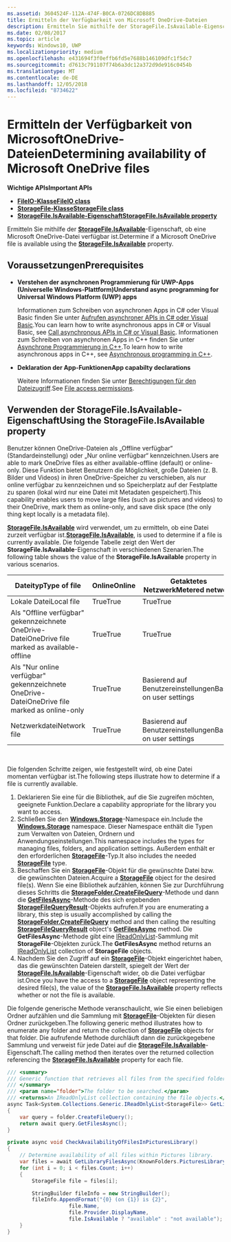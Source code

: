 ```yaml
---
ms.assetid: 3604524F-112A-474F-B0CA-0726DC8DB885
title: Ermitteln der Verfügbarkeit von Microsoft OneDrive-Dateien
description: Ermitteln Sie mithilfe der StorageFile.IsAvailable-Eigenschaft, ob eine Microsoft OneDrive-Datei verfügbar ist.
ms.date: 02/08/2017
ms.topic: article
keywords: Windows10, UWP
ms.localizationpriority: medium
ms.openlocfilehash: e431694f3f0effb6fd5e7688b146109dfc1f5dc7
ms.sourcegitcommit: d7613c791107f74b6a3dc12a372d9de916c0454b
ms.translationtype: MT
ms.contentlocale: de-DE
ms.lasthandoff: 12/05/2018
ms.locfileid: "8734622"
---
```

# <a name="determining-availability-of-microsoft-onedrive-files"></a><span data-ttu-id="500e2-104">Ermitteln der Verfügbarkeit von MicrosoftOneDrive-Dateien</span><span class="sxs-lookup"><span data-stu-id="500e2-104">Determining availability of Microsoft OneDrive files</span></span>


**<span data-ttu-id="500e2-105">Wichtige APIs</span><span class="sxs-lookup"><span data-stu-id="500e2-105">Important APIs</span></span>**

-   [**<span data-ttu-id="500e2-106">FileIO-Klasse</span><span class="sxs-lookup"><span data-stu-id="500e2-106">FileIO class</span></span>**](https://msdn.microsoft.com/library/windows/apps/Hh701440)
-   [**<span data-ttu-id="500e2-107">StorageFile-Klasse</span><span class="sxs-lookup"><span data-stu-id="500e2-107">StorageFile class</span></span>**](https://msdn.microsoft.com/library/windows/apps/BR227171)
-   [**<span data-ttu-id="500e2-108">StorageFile.IsAvailable-Eigenschaft</span><span class="sxs-lookup"><span data-stu-id="500e2-108">StorageFile.IsAvailable property</span></span>**](https://msdn.microsoft.com/library/windows/apps/windows.storage.storagefile.isavailable.aspx)

<span data-ttu-id="500e2-109">Ermitteln Sie mithilfe der [**StorageFile.IsAvailable**](https://msdn.microsoft.com/library/windows/apps/windows.storage.storagefile.isavailable.aspx)-Eigenschaft, ob eine Microsoft OneDrive-Datei verfügbar ist.</span><span class="sxs-lookup"><span data-stu-id="500e2-109">Determine if a Microsoft OneDrive file is available using the [**StorageFile.IsAvailable**](https://msdn.microsoft.com/library/windows/apps/windows.storage.storagefile.isavailable.aspx) property.</span></span>

## <a name="prerequisites"></a><span data-ttu-id="500e2-110">Voraussetzungen</span><span class="sxs-lookup"><span data-stu-id="500e2-110">Prerequisites</span></span>

-   **<span data-ttu-id="500e2-111">Verstehen der asynchronen Programmierung für UWP-Apps (Universelle Windows-Plattform)</span><span class="sxs-lookup"><span data-stu-id="500e2-111">Understand async programming for Universal Windows Platform (UWP) apps</span></span>**

    <span data-ttu-id="500e2-112">Informationen zum Schreiben von asynchronen Apps in C# oder Visual Basic finden Sie unter [Aufrufen asynchroner APIs in C# oder Visual Basic](https://msdn.microsoft.com/library/windows/apps/Mt187337).</span><span class="sxs-lookup"><span data-stu-id="500e2-112">You can learn how to write asynchronous apps in C# or Visual Basic, see [Call asynchronous APIs in C# or Visual Basic](https://msdn.microsoft.com/library/windows/apps/Mt187337).</span></span> <span data-ttu-id="500e2-113">Informationen zum Schreiben von asynchronen Apps in C++ finden Sie unter [Asynchrone Programmierung in C++](https://msdn.microsoft.com/library/windows/apps/Mt187334).</span><span class="sxs-lookup"><span data-stu-id="500e2-113">To learn how to write asynchronous apps in C++, see [Asynchronous programming in C++](https://msdn.microsoft.com/library/windows/apps/Mt187334).</span></span>

-   **<span data-ttu-id="500e2-114">Deklaration der App-Funktionen</span><span class="sxs-lookup"><span data-stu-id="500e2-114">App capabilty declarations</span></span>**

    <span data-ttu-id="500e2-115">Weitere Informationen finden Sie unter [Berechtigungen für den Dateizugriff](file-access-permissions.md).</span><span class="sxs-lookup"><span data-stu-id="500e2-115">See [File access permissions](file-access-permissions.md).</span></span>

## <a name="using-the-storagefileisavailable-property"></a><span data-ttu-id="500e2-116">Verwenden der StorageFile.IsAvailable-Eigenschaft</span><span class="sxs-lookup"><span data-stu-id="500e2-116">Using the StorageFile.IsAvailable property</span></span>

<span data-ttu-id="500e2-117">Benutzer können OneDrive-Dateien als „Offline verfügbar“ (Standardeinstellung) oder „Nur online verfügbar“ kennzeichnen.</span><span class="sxs-lookup"><span data-stu-id="500e2-117">Users are able to mark OneDrive files as either available-offline (default) or online-only.</span></span> <span data-ttu-id="500e2-118">Diese Funktion bietet Benutzern die Möglichkeit, große Dateien (z. B. Bilder und Videos) in ihren OneDrive-Speicher zu verschieben, als nur online verfügbar zu kennzeichnen und so Speicherplatz auf der Festplatte zu sparen (lokal wird nur eine Datei mit Metadaten gespeichert).</span><span class="sxs-lookup"><span data-stu-id="500e2-118">This capability enables users to move large files (such as pictures and videos) to their OneDrive, mark them as online-only, and save disk space (the only thing kept locally is a metadata file).</span></span>

<span data-ttu-id="500e2-119">[**StorageFile.IsAvailable**](https://msdn.microsoft.com/library/windows/apps/windows.storage.storagefile.isavailable.aspx) wird verwendet, um zu ermitteln, ob eine Datei zurzeit verfügbar ist.</span><span class="sxs-lookup"><span data-stu-id="500e2-119">[**StorageFile.IsAvailable**](https://msdn.microsoft.com/library/windows/apps/windows.storage.storagefile.isavailable.aspx), is used to determine if a file is currently available.</span></span> <span data-ttu-id="500e2-120">Die folgende Tabelle zeigt den Wert der **StorageFile.IsAvailable**-Eigenschaft in verschiedenen Szenarien.</span><span class="sxs-lookup"><span data-stu-id="500e2-120">The following table shows the value of the **StorageFile.IsAvailable** property in various scenarios.</span></span>

| <span data-ttu-id="500e2-121">Dateityp</span><span class="sxs-lookup"><span data-stu-id="500e2-121">Type of file</span></span>                              | <span data-ttu-id="500e2-122">Online</span><span class="sxs-lookup"><span data-stu-id="500e2-122">Online</span></span> | <span data-ttu-id="500e2-123">Getaktetes Netzwerk</span><span class="sxs-lookup"><span data-stu-id="500e2-123">Metered network</span></span>        | <span data-ttu-id="500e2-124">Offline</span><span class="sxs-lookup"><span data-stu-id="500e2-124">Offline</span></span> |
|-------------------------------------------|--------|------------------------|---------|
| <span data-ttu-id="500e2-125">Lokale Datei</span><span class="sxs-lookup"><span data-stu-id="500e2-125">Local file</span></span>                                | <span data-ttu-id="500e2-126">True</span><span class="sxs-lookup"><span data-stu-id="500e2-126">True</span></span>   | <span data-ttu-id="500e2-127">True</span><span class="sxs-lookup"><span data-stu-id="500e2-127">True</span></span>                   | <span data-ttu-id="500e2-128">True</span><span class="sxs-lookup"><span data-stu-id="500e2-128">True</span></span>    |
| <span data-ttu-id="500e2-129">Als "Offline verfügbar" gekennzeichnete OneDrive-Datei</span><span class="sxs-lookup"><span data-stu-id="500e2-129">OneDrive file marked as available-offline</span></span> | <span data-ttu-id="500e2-130">True</span><span class="sxs-lookup"><span data-stu-id="500e2-130">True</span></span>   | <span data-ttu-id="500e2-131">True</span><span class="sxs-lookup"><span data-stu-id="500e2-131">True</span></span>                   | <span data-ttu-id="500e2-132">True</span><span class="sxs-lookup"><span data-stu-id="500e2-132">True</span></span>    |
| <span data-ttu-id="500e2-133">Als "Nur online verfügbar" gekennzeichnete OneDrive-Datei</span><span class="sxs-lookup"><span data-stu-id="500e2-133">OneDrive file marked as online-only</span></span>       | <span data-ttu-id="500e2-134">True</span><span class="sxs-lookup"><span data-stu-id="500e2-134">True</span></span>   | <span data-ttu-id="500e2-135">Basierend auf Benutzereinstellungen</span><span class="sxs-lookup"><span data-stu-id="500e2-135">Based on user settings</span></span> | <span data-ttu-id="500e2-136">False</span><span class="sxs-lookup"><span data-stu-id="500e2-136">False</span></span>   |
| <span data-ttu-id="500e2-137">Netzwerkdatei</span><span class="sxs-lookup"><span data-stu-id="500e2-137">Network file</span></span>                              | <span data-ttu-id="500e2-138">True</span><span class="sxs-lookup"><span data-stu-id="500e2-138">True</span></span>   | <span data-ttu-id="500e2-139">Basierend auf Benutzereinstellungen</span><span class="sxs-lookup"><span data-stu-id="500e2-139">Based on user settings</span></span> | <span data-ttu-id="500e2-140">False</span><span class="sxs-lookup"><span data-stu-id="500e2-140">False</span></span>   |

 

<span data-ttu-id="500e2-141">Die folgenden Schritte zeigen, wie festgestellt wird, ob eine Datei momentan verfügbar ist.</span><span class="sxs-lookup"><span data-stu-id="500e2-141">The following steps illustrate how to determine if a file is currently available.</span></span>

1.  <span data-ttu-id="500e2-142">Deklarieren Sie eine für die Bibliothek, auf die Sie zugreifen möchten, geeignete Funktion.</span><span class="sxs-lookup"><span data-stu-id="500e2-142">Declare a capability appropriate for the library you want to access.</span></span>
2.  <span data-ttu-id="500e2-143">Schließen Sie den [**Windows.Storage**](https://msdn.microsoft.com/library/windows/apps/BR227346)-Namespace ein.</span><span class="sxs-lookup"><span data-stu-id="500e2-143">Include the [**Windows.Storage**](https://msdn.microsoft.com/library/windows/apps/BR227346) namespace.</span></span> <span data-ttu-id="500e2-144">Dieser Namespace enthält die Typen zum Verwalten von Dateien, Ordnern und Anwendungseinstellungen.</span><span class="sxs-lookup"><span data-stu-id="500e2-144">This namespace includes the types for managing files, folders, and application settings.</span></span> <span data-ttu-id="500e2-145">Außerdem enthält er den erforderlichen [**StorageFile**](https://msdn.microsoft.com/library/windows/apps/BR227171)-Typ.</span><span class="sxs-lookup"><span data-stu-id="500e2-145">It also includes the needed [**StorageFile**](https://msdn.microsoft.com/library/windows/apps/BR227171) type.</span></span>
3.  <span data-ttu-id="500e2-146">Beschaffen Sie ein [**StorageFile**](https://msdn.microsoft.com/library/windows/apps/BR227171)-Objekt für die gewünschte Datei bzw. die gewünschten Dateien.</span><span class="sxs-lookup"><span data-stu-id="500e2-146">Acquire a [**StorageFile**](https://msdn.microsoft.com/library/windows/apps/BR227171) object for the desired file(s).</span></span> <span data-ttu-id="500e2-147">Wenn Sie eine Bibliothek aufzählen, können Sie zur Durchführung dieses Schritts die [**StorageFolder.CreateFileQuery**](https://msdn.microsoft.com/library/windows/apps/BR227252)-Methode und dann die [**GetFilesAsync**](https://msdn.microsoft.com/library/windows/apps/br227276.aspx)-Methode des sich ergebenden [**StorageFileQueryResult**](https://msdn.microsoft.com/library/windows/apps/BR208046)-Objekts aufrufen.</span><span class="sxs-lookup"><span data-stu-id="500e2-147">If you are enumerating a library, this step is usually accomplished by calling the [**StorageFolder.CreateFileQuery**](https://msdn.microsoft.com/library/windows/apps/BR227252) method and then calling the resulting [**StorageFileQueryResult**](https://msdn.microsoft.com/library/windows/apps/BR208046) object's [**GetFilesAsync**](https://msdn.microsoft.com/library/windows/apps/br227276.aspx) method.</span></span> <span data-ttu-id="500e2-148">Die **GetFilesAsync**-Methode gibt eine [IReadOnlyList](http://go.microsoft.com/fwlink/p/?LinkId=324970)-Sammlung mit **StorageFile**-Objekten zurück.</span><span class="sxs-lookup"><span data-stu-id="500e2-148">The **GetFilesAsync** method returns an [IReadOnlyList](http://go.microsoft.com/fwlink/p/?LinkId=324970) collection of **StorageFile** objects.</span></span>
4.  <span data-ttu-id="500e2-149">Nachdem Sie den Zugriff auf ein [**StorageFile**](https://msdn.microsoft.com/library/windows/apps/BR227171)-Objekt eingerichtet haben, das die gewünschten Dateien darstellt, spiegelt der Wert der [**StorageFile.IsAvailable**](https://msdn.microsoft.com/library/windows/apps/windows.storage.storagefile.isavailable.aspx)-Eigenschaft wider, ob die Datei verfügbar ist.</span><span class="sxs-lookup"><span data-stu-id="500e2-149">Once you have the access to a [**StorageFile**](https://msdn.microsoft.com/library/windows/apps/BR227171) object representing the desired file(s), the value of the [**StorageFile.IsAvailable**](https://msdn.microsoft.com/library/windows/apps/windows.storage.storagefile.isavailable.aspx) property reflects whether or not the file is available.</span></span>

<span data-ttu-id="500e2-150">Die folgende generische Methode veranschaulicht, wie Sie einen beliebigen Ordner aufzählen und die Sammlung mit [**StorageFile**](https://msdn.microsoft.com/library/windows/apps/BR227171)-Objekten für diesen Ordner zurückgeben.</span><span class="sxs-lookup"><span data-stu-id="500e2-150">The following generic method illustrates how to enumerate any folder and return the collection of [**StorageFile**](https://msdn.microsoft.com/library/windows/apps/BR227171) objects for that folder.</span></span> <span data-ttu-id="500e2-151">Die aufrufende Methode durchläuft dann die zurückgegebene Sammlung und verweist für jede Datei auf die [**StorageFile.IsAvailable**](https://msdn.microsoft.com/library/windows/apps/windows.storage.storagefile.isavailable.aspx)-Eigenschaft.</span><span class="sxs-lookup"><span data-stu-id="500e2-151">The calling method then iterates over the returned collection referencing the [**StorageFile.IsAvailable**](https://msdn.microsoft.com/library/windows/apps/windows.storage.storagefile.isavailable.aspx) property for each file.</span></span>

```cs
/// <summary>
/// Generic function that retrieves all files from the specified folder.
/// </summary>
/// <param name="folder">The folder to be searched.</param>
/// <returns>An IReadOnlyList collection containing the file objects.</returns>
async Task<System.Collections.Generic.IReadOnlyList<StorageFile>> GetLibraryFilesAsync(StorageFolder folder)
{
    var query = folder.CreateFileQuery();
    return await query.GetFilesAsync();
}

private async void CheckAvailabilityOfFilesInPicturesLibrary()
{
    // Determine availability of all files within Pictures library.
    var files = await GetLibraryFilesAsync(KnownFolders.PicturesLibrary);
    for (int i = 0; i < files.Count; i++)
    {
        StorageFile file = files[i];

        StringBuilder fileInfo = new StringBuilder();
        fileInfo.AppendFormat("{0} (on {1}) is {2}",
                    file.Name,
                    file.Provider.DisplayName,
                    file.IsAvailable ? "available" : "not available");
    }
}
```
